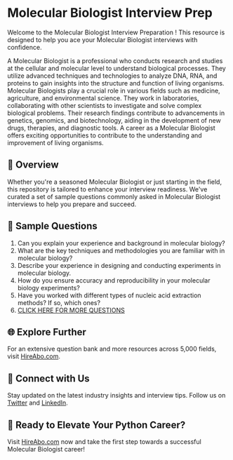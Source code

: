 # Molecular Biologist Interview Prep

Welcome to the Molecular Biologist Interview Preparation ! This resource is designed to help you ace your Molecular Biologist interviews with confidence.

A Molecular Biologist is a professional who conducts research and studies at the cellular and molecular level to understand biological processes. They utilize advanced techniques and technologies to analyze DNA, RNA, and proteins to gain insights into the structure and function of living organisms. Molecular Biologists play a crucial role in various fields such as medicine, agriculture, and environmental science. They work in laboratories, collaborating with other scientists to investigate and solve complex biological problems. Their research findings contribute to advancements in genetics, genomics, and biotechnology, aiding in the development of new drugs, therapies, and diagnostic tools. A career as a Molecular Biologist offers exciting opportunities to contribute to the understanding and improvement of living organisms.

## 🚀 Overview

Whether you're a seasoned Molecular Biologist or just starting in the field, this repository is tailored to enhance your interview readiness. We've curated a set of sample questions commonly asked in Molecular Biologist interviews to help you prepare and succeed.

## 📝 Sample Questions

1. Can you explain your experience and background in molecular biology?
2. What are the key techniques and methodologies you are familiar with in molecular biology?
3. Describe your experience in designing and conducting experiments in molecular biology.
4. How do you ensure accuracy and reproducibility in your molecular biology experiments?
5. Have you worked with different types of nucleic acid extraction methods? If so, which ones?
6. [CLICK HERE FOR MORE QUESTIONS](https://hireabo.com/job/5_1_2/Molecular%20Biologist)

## 🌐 Explore Further

For an extensive question bank and more resources across 5,000 fields, visit [HireAbo.com](https://www.hireabo.com).

## 📱 Connect with Us

Stay updated on the latest industry insights and interview tips. Follow us on [Twitter](https://twitter.com/hireabo) and [LinkedIn](https://www.linkedin.com/in/hire-abo-3609972a8/).

## 🚀 Ready to Elevate Your Python Career?

Visit [HireAbo.com](https://www.hireabo.com) now and take the first step towards a successful Molecular Biologist career!